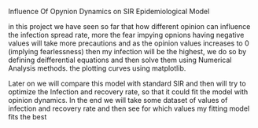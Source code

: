 Influence Of Opynion Dynamics on SIR Epidemiological Model

in this project we have seen so far that how different opinion can influence the infection spread rate, more the fear impying opnions having  negative values will take more precautions and as the opinion values increases to 0 (implying fearlessness) then my infection will be the highest, we do so  by defining deífferential equations and then solve them using Numerical Analysis methods. the plotting curves using matplotlib. 

Later on we will compare this model with standard SIR and then will try to optimize the Infection and recovery rate, so that it could fit the model with opinion dynamics. In the end we will take some dataset of values of infection and recovery rate and then see for which values my fitting model fits the best
